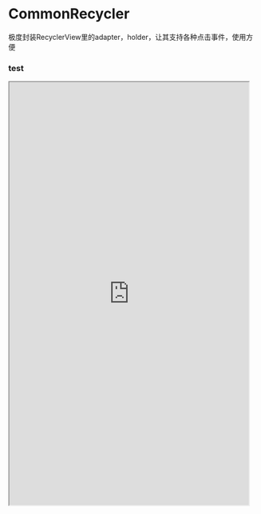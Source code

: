 # CommonRecycler
极度封装RecyclerView里的adapter，holder，让其支持各种点击事件，使用方便
### test

<iframe height=848 width=480 src="https://github.com/MrJiao/CommonRecycler/blob/master/github_res/DragRecyclerGif.mp4">
